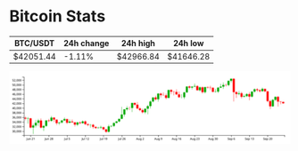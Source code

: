 # Bitcoin Stats

BTC/USDT|24h change|24h high|24h low|
|---|---|---|---|
|$42051.44|-1.11%|$42966.84|$41646.28|

<img src="./chart.svg">
